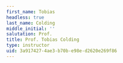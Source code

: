 ```yaml
---
first_name: Tobias
headless: true
last_name: Colding
middle_initial: ''
salutation: Prof.
title: Prof. Tobias Colding
type: instructor
uid: 3a917427-4ae3-b70b-e98e-d2620e269f86
---
```

